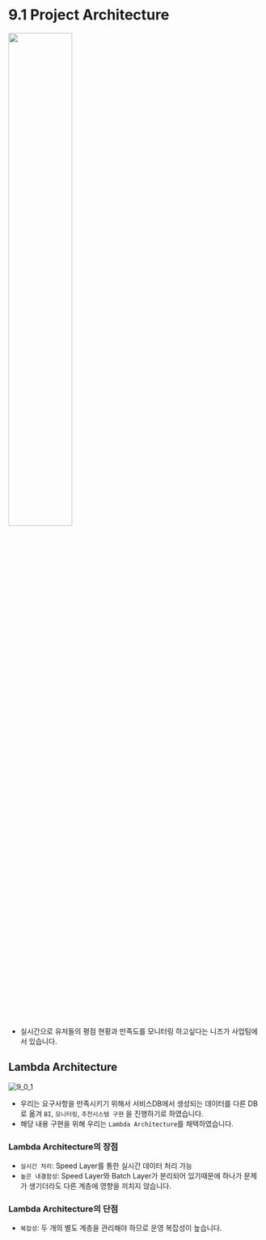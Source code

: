 # 9.1 Project Architecture

<div style="display:flex justify-content:center width:100%">
  <img src="./images/9_1_1.png" style="width:50% ">
</div>

- 실시간으로 유저들의 평점 현황과 만족도를 모니터링 하고싶다는 니즈가 사업팀에서 있습니다.

## Lambda Architecture

![9_0_1](./images/9_0_1.png)

- 우리는 요구사항을 만족시키기 위해서 서비스DB에서 생성되는 데이터를 다른 DB로 옮겨 `BI`, `모니터링`, `추천시스템 구현` 을 진행하기로 하였습니다.
- 해당 내용 구현을 위해 우리는 `Lambda Architecture`를 채택하였습니다.

### Lambda Architecture의 장점

- `실시간 처리`: Speed Layer를 통한 실시간 데이터 처리 가능
- `높은 내결함성`: Speed Layer와 Batch Layer가 분리되어 있기때문에 하나가 문제가 생기더라도 다른 계층에 영향을 끼치지 않습니다.

### Lambda Architecture의 단점

- `복잡성`: 두 개의 별도 계층을 관리해야 하므로 운영 복잡성이 높습니다.